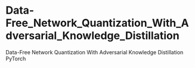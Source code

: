# Data-Free_Network_Quantization_With_Adversarial_Knowledge_Distillation
Data-Free Network Quantization With Adversarial Knowledge Distillation PyTorch
